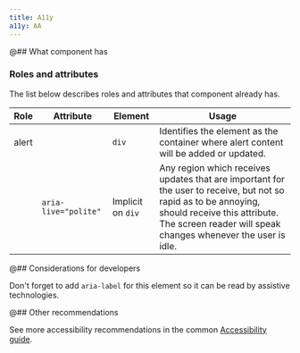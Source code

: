 ```yaml
---
title: A11y
a11y: AA
---
```


@## What component has

### Roles and attributes

The list below describes roles and attributes that component already has.

| Role  | Attribute            | Element           | Usage                                                                                                                                                                                                            |
| ----- | -------------------- | ----------------- | ---------------------------------------------------------------------------------------------------------------------------------------------------------------------------------------------------------------- |
| alert |                      | `div`             | Identifies the element as the container where alert content will be added or updated.                                                                                                                            |
|       | `aria-live="polite"` | Implicit on `div` | Any region which receives updates that are important for the user to receive, but not so rapid as to be annoying, should receive this attribute. The screen reader will speak changes whenever the user is idle. |

@## Considerations for developers

Don't forget to add `aria-label` for this element so it can be read by assistive technologies.

@## Other recommendations

See more accessibility recommendations in the common [Accessibility guide](/core-principles/a11y/).
